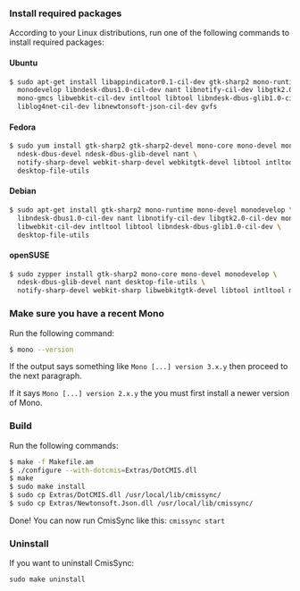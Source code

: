 ### Install required packages

According to your Linux distributions, run one of the following commands to install required packages:

#### Ubuntu

```bash
$ sudo apt-get install libappindicator0.1-cil-dev gtk-sharp2 mono-runtime mono-devel \
  monodevelop libndesk-dbus1.0-cil-dev nant libnotify-cil-dev libgtk2.0-cil-dev mono-mcs \
  mono-gmcs libwebkit-cil-dev intltool libtool libndesk-dbus-glib1.0-cil-dev \
  liblog4net-cil-dev libnewtonsoft-json-cil-dev gvfs
```

#### Fedora

```bash
$ sudo yum install gtk-sharp2 gtk-sharp2-devel mono-core mono-devel monodevelop \
  ndesk-dbus-devel ndesk-dbus-glib-devel nant \
  notify-sharp-devel webkit-sharp-devel webkitgtk-devel libtool intltool \
  desktop-file-utils
```

#### Debian

```bash
$ sudo apt-get install gtk-sharp2 mono-runtime mono-devel monodevelop \
  libndesk-dbus1.0-cil-dev nant libnotify-cil-dev libgtk2.0-cil-dev mono-mcs mono-gmcs \
  libwebkit-cil-dev intltool libtool libndesk-dbus-glib1.0-cil-dev \
  desktop-file-utils
```

#### openSUSE

```bash
$ sudo zypper install gtk-sharp2 mono-core mono-devel monodevelop \
  ndesk-dbus-glib-devel nant desktop-file-utils \
  notify-sharp-devel webkit-sharp libwebkitgtk-devel libtool intltool make log4net
```


### Make sure you have a recent Mono

Run the following command:

```bash
$ mono --version
```

If the output says something like `Mono [...] version 3.x.y` then proceed to the next paragraph.

If it says `Mono [...] version 2.x.y` the you must first install a newer version of Mono.

### Build

Run the following commands:

```bash
$ make -f Makefile.am
$ ./configure --with-dotcmis=Extras/DotCMIS.dll
$ make
$ sudo make install
$ sudo cp Extras/DotCMIS.dll /usr/local/lib/cmissync/
$ sudo cp Extras/Newtonsoft.Json.dll /usr/local/lib/cmissync/
```

Done! You can now run CmisSync like this: `cmissync start`

### Uninstall

If you want to uninstall CmisSync:

```
sudo make uninstall
```

